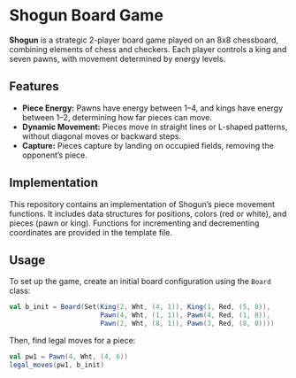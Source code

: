 # Shogun Board Game

**Shogun** is a strategic 2-player board game played on an 8x8 chessboard, combining elements of chess and checkers. Each player controls a king and seven pawns, with movement determined by energy levels.

## Features

- **Piece Energy:** Pawns have energy between 1–4, and kings have energy between 1–2, determining how far pieces can move.
- **Dynamic Movement:** Pieces move in straight lines or L-shaped patterns, without diagonal moves or backward steps.
- **Capture:** Pieces capture by landing on occupied fields, removing the opponent’s piece.

## Implementation

This repository contains an implementation of Shogun’s piece movement functions. It includes data structures for positions, colors (red or white), and pieces (pawn or king). Functions for incrementing and decrementing coordinates are provided in the template file.

## Usage

To set up the game, create an initial board configuration using the `Board` class:

```scala
val b_init = Board(Set(King(2, Wht, (4, 1)), King(1, Red, (5, 8)),
                       Pawn(4, Wht, (1, 1)), Pawn(4, Red, (1, 8)),
                       Pawn(2, Wht, (8, 1)), Pawn(3, Red, (8, 8))))


```
Then, find legal moves for a piece:

```scala
val pw1 = Pawn(4, Wht, (4, 6))
legal_moves(pw1, b_init)
